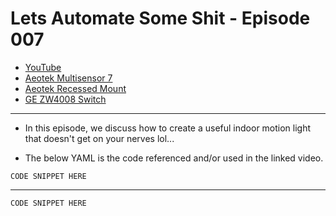 # Lets Automate Some Shit - Episode 007
- [YouTube]()
- [Aeotek Multisensor 7](https://a.co/d/6V9IPDd)
- [Aeotek Recessed Mount](https://a.co/d/6nRN7Rr)
- [GE ZW4008 Switch](https://a.co/d/5Yiq4n8)
___

- In this episode, we discuss how to create a useful indoor motion light that doesn't get on your nerves lol...

- The below YAML is the code referenced and/or used in the linked video.


```
CODE SNIPPET HERE
```

---

```
CODE SNIPPET HERE
```
